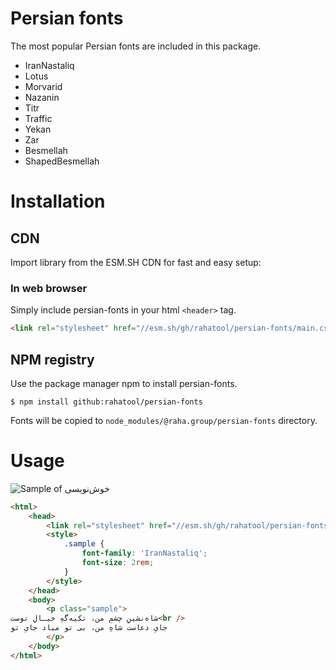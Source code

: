 # Persian fonts
The most popular Persian fonts are included in this package.
- IranNastaliq
- Lotus
- Morvarid
- Nazanin
- Titr
- Traffic
- Yekan
- Zar
- Besmellah
- ShapedBesmellah

# Installation
## CDN
Import library from the ESM.SH CDN for fast and easy setup:
### In web browser
Simply include persian-fonts in your html `<header>` tag.
```html
<link rel="stylesheet" href="//esm.sh/gh/rahatool/persian-fonts/main.css" />
```
## NPM registry
Use the package manager npm to install persian-fonts.
```shell
$ npm install github:rahatool/persian-fonts
```
Fonts will be copied to `node_modules/@raha.group/persian-fonts` directory.

# Usage
![Sample of خوش‌نویسی](https://esm.sh/gh/rahatool/persian-fonts/sample.png)
```html
<html>
	<head>
		<link rel="stylesheet" href="//esm.sh/gh/rahatool/persian-fonts/main.css" />
		<style>
			.sample {
				font-family: 'IranNastaliq';
				font-size: 2rem;
			}
		</style>
	</head>
	<body>
		<p class="sample">
شاه‌نشینِ چشمِ من، تکیه‌گهِ خیـالِ توست<br />
جایِ دعاست شاهِ من، بی تو مباد جایِ تو
		</p>
	</body>
</html>
```